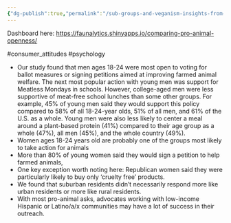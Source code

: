 ```yaml
---
{"dg-publish":true,"permalink":"/sub-groups-and-veganism-insights-from-faunalytics-study/","created":"2024-01-12T13:41:23.000+00:00","updated":"2025-09-29T00:29:36.163+01:00"}
---
```


Dashboard here: https://faunalytics.shinyapps.io/comparing-pro-animal-openness/

#consumer_attitudes #psychology 
- Our study found that men ages 18-24 were most open to voting for ballot measures or signing petitions aimed at improving farmed animal welfare. The next most popular action with young men was support for Meatless Mondays in schools. However, college-aged men were less supportive of meat-free school lunches than some other groups. For example, 45% of young men said they would support this policy compared to 58% of all 18-24-year olds, 51% of all men, and 61% of the U.S. as a whole. Young men were also less likely to center a meal around a plant-based protein (41%) compared to their age group as a whole (47%), all men (45%), and the whole country (49%).
- Women ages 18-24 years old are probably one of the groups most likely to take action for animals
- More than 80% of young women said they would sign a petition to help farmed animals,
- One key exception worth noting here: Republican women said they were particularly likely to buy only ‘cruelty free’ products.
- We found that suburban residents didn’t necessarily respond more like urban residents or more like rural residents.
- With most pro-animal asks, advocates working with low-income Hispanic or Latino/a/x communities may have a lot of success in their outreach.

